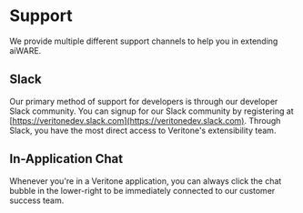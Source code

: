 # Support

We provide multiple different support channels to help you in extending aiWARE.

## Slack

Our primary method of support for developers is through our developer Slack community.
You can signup for our Slack community by registering at [https://veritonedev.slack.com](https://veritonedev.slack.com).
Through Slack, you have the most direct access to Veritone's extensibility team.

## In-Application Chat

Whenever you're in a Veritone application, you can always click the chat bubble in the lower-right to be immediately connected to our customer success team.
